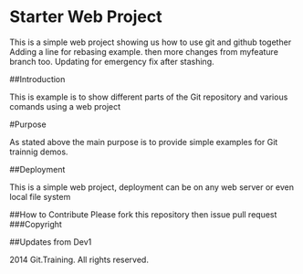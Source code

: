 # Starter Web Project

This is a simple web project showing us how to use git and github together Adding a line for rebasing example.
then more changes from myfeature branch too. Updating for emergency fix after stashing.

##Introduction

This is example is to show different parts of the Git repository and various comands using a web project 

#Purpose

As stated above the main purpose is to provide simple examples for Git trainnig demos.

##Deployment

This is a simple web project, deployment can be on any web server or even local file system

##How to Contribute
Please fork this repository then issue pull request
###Copyright

##Updates from Dev1

2014 Git.Training. All rights  reserved.
